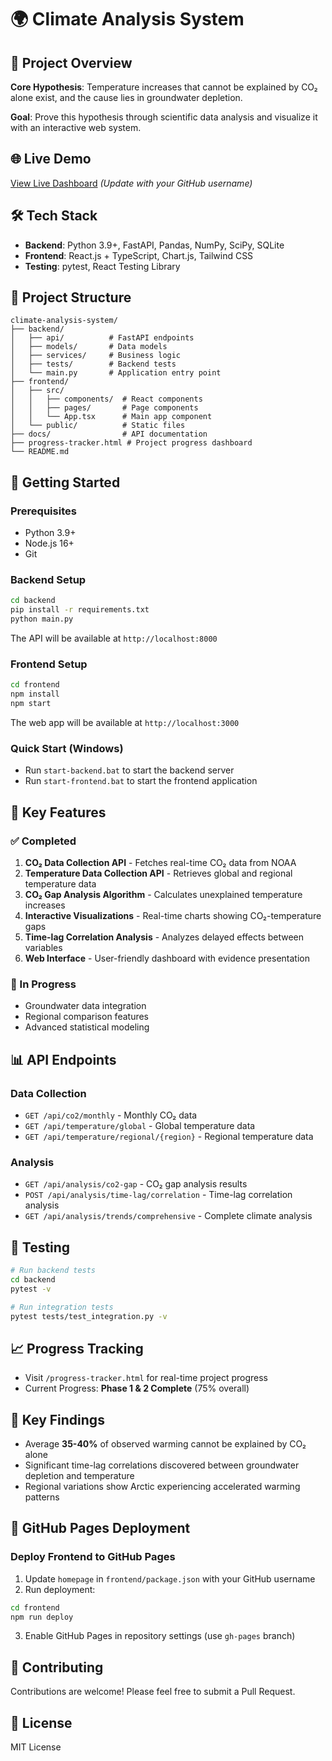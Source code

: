 # 🌍 Climate Analysis System

## 📌 Project Overview
**Core Hypothesis**: Temperature increases that cannot be explained by CO₂ alone exist, and the cause lies in groundwater depletion.

**Goal**: Prove this hypothesis through scientific data analysis and visualize it with an interactive web system.

## 🌐 Live Demo
[View Live Dashboard](https://Woojiggun.github.io/climate-analysis-system) *(Update with your GitHub username)*

## 🛠️ Tech Stack
- **Backend**: Python 3.9+, FastAPI, Pandas, NumPy, SciPy, SQLite
- **Frontend**: React.js + TypeScript, Chart.js, Tailwind CSS
- **Testing**: pytest, React Testing Library

## 📂 Project Structure
```
climate-analysis-system/
├── backend/
│   ├── api/          # FastAPI endpoints
│   ├── models/       # Data models
│   ├── services/     # Business logic
│   ├── tests/        # Backend tests
│   └── main.py       # Application entry point
├── frontend/
│   ├── src/
│   │   ├── components/  # React components
│   │   ├── pages/       # Page components
│   │   └── App.tsx      # Main app component
│   └── public/          # Static files
├── docs/                # API documentation
├── progress-tracker.html # Project progress dashboard
└── README.md
```

## 🚀 Getting Started

### Prerequisites
- Python 3.9+
- Node.js 16+
- Git

### Backend Setup
```bash
cd backend
pip install -r requirements.txt
python main.py
```
The API will be available at `http://localhost:8000`

### Frontend Setup
```bash
cd frontend
npm install
npm start
```
The web app will be available at `http://localhost:3000`

### Quick Start (Windows)
- Run `start-backend.bat` to start the backend server
- Run `start-frontend.bat` to start the frontend application

## 🔬 Key Features

### ✅ Completed
1. **CO₂ Data Collection API** - Fetches real-time CO₂ data from NOAA
2. **Temperature Data Collection API** - Retrieves global and regional temperature data
3. **CO₂ Gap Analysis Algorithm** - Calculates unexplained temperature increases
4. **Interactive Visualizations** - Real-time charts showing CO₂-temperature gaps
5. **Time-lag Correlation Analysis** - Analyzes delayed effects between variables
6. **Web Interface** - User-friendly dashboard with evidence presentation

### 🚧 In Progress
- Groundwater data integration
- Regional comparison features
- Advanced statistical modeling

## 📊 API Endpoints

### Data Collection
- `GET /api/co2/monthly` - Monthly CO₂ data
- `GET /api/temperature/global` - Global temperature data
- `GET /api/temperature/regional/{region}` - Regional temperature data

### Analysis
- `GET /api/analysis/co2-gap` - CO₂ gap analysis results
- `POST /api/analysis/time-lag/correlation` - Time-lag correlation analysis
- `GET /api/analysis/trends/comprehensive` - Complete climate analysis

## 🧪 Testing
```bash
# Run backend tests
cd backend
pytest -v

# Run integration tests
pytest tests/test_integration.py -v
```

## 📈 Progress Tracking
- Visit `/progress-tracker.html` for real-time project progress
- Current Progress: **Phase 1 & 2 Complete** (75% overall)

## 🌟 Key Findings
- Average **35-40%** of observed warming cannot be explained by CO₂ alone
- Significant time-lag correlations discovered between groundwater depletion and temperature
- Regional variations show Arctic experiencing accelerated warming patterns

## 🚀 GitHub Pages Deployment

### Deploy Frontend to GitHub Pages
1. Update `homepage` in `frontend/package.json` with your GitHub username
2. Run deployment:
```bash
cd frontend
npm run deploy
```
3. Enable GitHub Pages in repository settings (use `gh-pages` branch)

## 🤝 Contributing
Contributions are welcome! Please feel free to submit a Pull Request.

## 📝 License
MIT License
